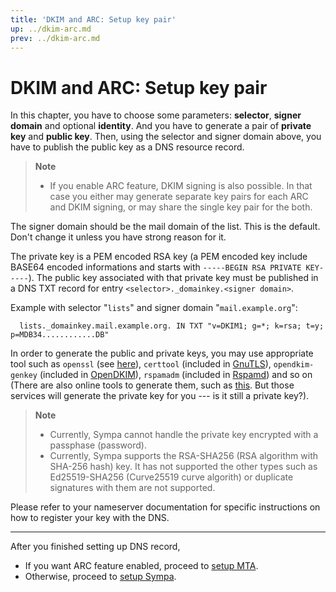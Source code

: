 ```yaml
---
title: 'DKIM and ARC: Setup key pair'
up: ../dkim-arc.md
prev: ../dkim-arc.md
---
```


DKIM and ARC: Setup key pair
============================

In this chapter, you have to choose some parameters:
**selector**, **signer domain** and optional **identity**.
And you have to generate a pair of **private key** and **public key**.
Then, using the selector and signer domain above,
you have to publish the public key as a DNS resource record.

> **Note**
>
>   * If you enable ARC feature, DKIM signing is also possible.
>     In that case you either may generate separate key pairs for each ARC and
>     DKIM signing, or may share the single key pair for the both.

The signer domain should be the mail domain of the list. This is the
default.  Don't change it unless you have strong reason for it.

The private key is a PEM encoded RSA key (a PEM encoded key include BASE64
encoded informations and starts with `-----BEGIN RSA PRIVATE KEY-----`).
The public key associated with that private key must be published in a DNS
TXT record for entry `<selector>._domainkey.<signer domain>`.

Example with selector "`lists`" and signer domain "`mail.example.org`":

``` code
  lists._domainkey.mail.example.org. IN TXT "v=DKIM1; g=*; k=rsa; t=y; p=MDB34............DB"
```

In order to generate the public and private keys, you may use appropriate
tool such as `openssl` (see
[here](https://tools.ietf.org/html/rfc4871#appendix-C)),
`certtool` (included in [GnuTLS](https://www.gnutls.org/)),
`opendkim-genkey` (included in [OpenDKIM](http://www.opendkim.org/)),
`rspamadm` (included in [Rspamd](https://rspamd.com/))
and so on
(There are also online tools to generate them, such as
[this](https://www.socketlabs.com/domainkey-dkim-generation-wizard/).
But those services will generate the private key for you ---
is it still a private key?).

<!--
Gone.
  * http://www.port25.com/support/support_dkwz.php
-->

> **Note**
>   * Currently, Sympa cannot handle the private key encrypted with a
>     passphase (password).
>   * Currently, Sympa supports the RSA-SHA256 (RSA algorithm with
>     SHA-256 hash) key.  It has not supported the other types such as
>     Ed25519-SHA256 (Curve25519 curve algorith) or duplicate signatures
>     with them are not supported.
>     

Please refer to your nameserver documentation for specific instructions on
how to register your key with the DNS.

----

After you finished setting up DNS record,

  * If you want ARC feature enabled, proceed to
    [setup MTA](setup-mta.md).
  * Otherwise, proceed to [setup Sympa](setup-sympa.md).

